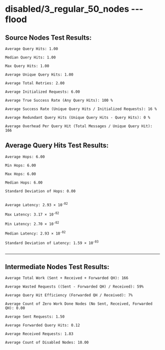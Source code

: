 # disabled/3_regular_50_nodes --- flood
## Source Nodes Test Results:
	Average Query Hits: 1.00

	Median Query Hits: 1.00

	Max Query Hits: 1.00

	Average Unique Query Hits: 1.00

	Average Total Retries: 2.00

	Average Initialized Requests: 6.00

	Average True Success Rate (Any Query Hits): 100 %

	Average Success Rate (Unique Query Hits / Initialized Requests): 16 %

	Average Redundant Query Hits (Unique Query Hits - Query Hits): 0 %

	Average Overhead Per Query Hit (Total Messages / Unique Query Hit): 166



## Average Query Hits Test Results:
<pre><code>Average Hops: 6.00

Min Hops: 6.00

Max Hops: 6.00

Median Hops: 6.00

Standard Deviation of Hops: 0.00


Average Latency: 2.93 × 10<sup>-02</sup>

Max Latency: 3.17 × 10<sup>-02</sup>

Min Latency: 2.70 × 10<sup>-02</sup>

Median Latency: 2.93 × 10<sup>-02</sup>

Standard Deviation of Latency: 1.59 × 10<sup>-03</sup>

</code></pre>

---------------------------------------------
## Intermediate Nodes Test Results:

	Average Total Work (Sent + Received + Forwarded QH): 166

	Average Wasted Requests ((Sent - Forwarded QH) / Received): 59%

	Average Query Hit Efficiency (Forwarded QH / Received): 7%

	Average Count of Zero Work Done Nodes (No Sent, Received, Forwarded QH): 0.00

	Average Sent Requests: 1.50

	Average Forwarded Query Hits: 0.12

	Average Received Requests: 1.83

	Average Count of Disabled Nodes: 10.00

